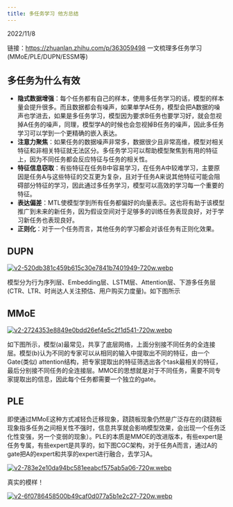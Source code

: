 ```yaml
---
title: 多任务学习 他方总结
---
```


2022/11/8

链接：https://zhuanlan.zhihu.com/p/363059498 一文梳理多任务学习(MMoE/PLE/DUPN/ESSM等)



## 多任务为什么有效

- **隐式数据增强**：每个任务都有自己的样本，使用多任务学习的话，模型的样本量会提升很多。而且数据都会有噪声，如果单学A任务，模型会把A数据的噪声也学进去，如果是多任务学习，模型因为要求B任务也要学习好，就会忽视掉A任务的噪声，同理，模型学A的时候也会忽视掉B任务的噪声，因此多任务学习可以学到一个更精确的嵌入表达。
- **注意力聚焦**：如果任务的数据噪声非常多，数据很少且非常高维，模型对相关特征和非相关特征就无法区分。多任务学习可以帮助模型聚焦到有用的特征上，因为不同任务都会反应特征与任务的相关性。
- **特征信息窃取**：有些特征在任务B中容易学习，在任务A中较难学习，主要原因是任务A与这些特征的交互更为复杂，且对于任务A来说其他特征可能会阻碍部分特征的学习，因此通过多任务学习，模型可以高效的学习每一个重要的特征。
- **表达偏差**：MTL使模型学到所有任务都偏好的向量表示。这也将有助于该模型推广到未来的新任务，因为假设空间对于足够多的训练任务表现良好，对于学习新任务也表现良好。
- **正则化**：对于一个任务而言，其他任务的学习都会对该任务有正则化效果。



## DUPN

[![v2-520db381c459b615c30e7841b7401949-720w.webp](https://i.postimg.cc/bvTDQm4g/v2-520db381c459b615c30e7841b7401949-720w.webp)](https://postimg.cc/VSJkwWf0)

 模型分为行为序列层、Embedding层、LSTM层、Attention层、下游多任务层(CTR、LTR、时尚达人关注预估、用户购买力度量)。如下图所示 

## MMoE

[![v2-2724353e8849e0bdd26ef4e5c2f1d541-720w.webp](https://i.postimg.cc/5t1QYhKj/v2-2724353e8849e0bdd26ef4e5c2f1d541-720w.webp)](https://postimg.cc/k21gLpmd)

如下图所示，模型(a)最常见，共享了底层网络，上面分别接不同任务的全连接层。模型(b)认为不同的专家可以从相同的输入中提取出不同的特征，由一个Gate(类似) attention结构，把专家提取出的特征筛选出各个task最相关的特征，最后分别接不同任务的全连接层。MMOE的思想就是对于不同任务，需要不同专家提取出的信息，因此每个任务都需要一个独立的gate。 

##  **PLE** 

 即使通过MMoE这种方式减轻负迁移现象，跷跷板现象仍然是广泛存在的(跷跷板现象指多任务之间相关性不强时，信息共享就会影响模型效果，会出现一个任务泛化性变强，另一个变弱的现象）。PLE的本质是MMOE的改进版本，有些expert是任务专属，有些expert是共享的，如下图CGC架构，对于任务A而言，通过A的gate把A的expert和共享的expert进行融合，去学习A。 

[![v2-783e2e10da94bc581eeabcf575ab5a06-720w.webp](https://i.postimg.cc/pLKndWZg/v2-783e2e10da94bc581eeabcf575ab5a06-720w.webp)](https://postimg.cc/HrsLZCF2)

真实的模样！

[![v2-6f0786458500b49caf0d077a5b1e2c27-720w.webp](https://i.postimg.cc/jdp7KwzH/v2-6f0786458500b49caf0d077a5b1e2c27-720w.webp)](https://postimg.cc/GHj2xpgt)

